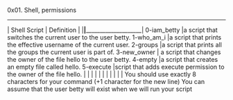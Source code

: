0x01. Shell, permissions
______________________________________________________
| Shell Script   |	Definition		      |
|________________|____________________________________|
0-iam_betty	|a script that switches the current user to the user betty.
1-who_am_i	|a script that prints the effective username of the current user.
2-groups	|a script that prints all the groups the current user is part of.
3-new_owner	| a script that changes the owner of the file hello to the user betty.
4-empty		|a script that creates an empty file called hello.
5-execute	|script that adds execute permission to the owner of the file hello.
		|
		|
		|
		|
		|
		|
		|
		|
		|
		|
		|
You should use exactly 8 characters for your command (+1 character for the new line)
You can assume that the user betty will exist when we will run your script
